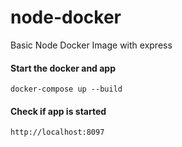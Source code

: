 # node-docker
Basic Node Docker Image with express

#### Start the docker and app
```
docker-compose up --build
```

#### Check if app is started
````
http://localhost:8097
````
